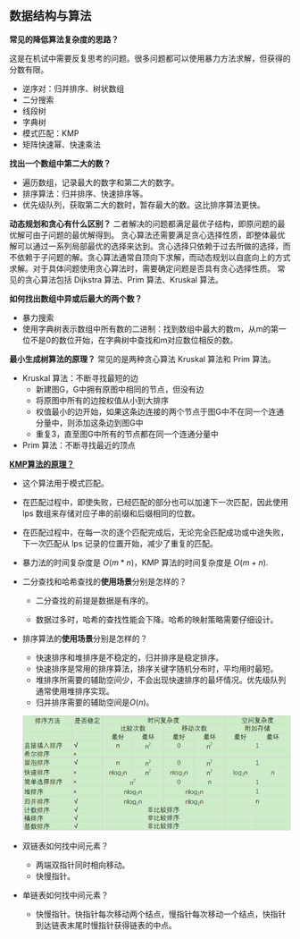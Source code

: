 ## 数据结构与算法

**常见的降低算法复杂度的思路？**

这是在机试中需要反复思考的问题。很多问题都可以使用暴力方法求解，但获得的分数有限。

- 逆序对：归并排序、树状数组
- 二分搜索
- 线段树
- 字典树
- 模式匹配：KMP
- 矩阵快速幂、快速乘法

**找出一个数组中第二大的数？**

- 遍历数组，记录最大的数字和第二大的数字。
- 排序算法：归并排序、快速排序等。
- 优先级队列，获取第二大的数时，暂存最大的数。这比排序算法更快。

**动态规划和贪心有什么区别？**
二者解决的问题都满足最优子结构，即原问题的最优解可由子问题的最优解得到。
贪心算法还需要满足贪心选择性质，即整体最优解可以通过一系列局部最优的选择来达到。贪心选择只依赖于过去所做的选择，而不依赖于子问题的解。贪心算法通常自顶向下求解，而动态规划以自底向上的方式求解。对于具体问题使用贪心算法时，需要确定问题是否具有贪心选择性质。
常见的贪心算法包括 Dijkstra 算法、Prim 算法、Kruskal 算法。

**如何找出数组中异或后最大的两个数？**

- 暴力搜索
- 使用字典树表示数组中所有数的二进制：找到数组中最大的数m，从m的第一位不是0的数位开始，在字典树中查找和m对应数位相反的数。

**最小生成树算法的原理？**
常见的是两种贪心算法 Kruskal 算法和 Prim 算法。
- Kruskal 算法：不断寻找最短的边
  - 新建图G，G中拥有原图中相同的节点，但没有边
  - 将原图中所有的边按权值从小到大排序
  - 权值最小的边开始，如果这条边连接的两个节点于图G中不在同一个连通分量中，则添加这条边到图G中
  - 重复3，直至图G中所有的节点都在同一个连通分量中
- Prim 算法：不断寻找最近的顶点

**[KMP算法的原理？](<https://www.geeksforgeeks.org/kmp-algorithm-for-pattern-searching/>)**

- 这个算法用于模式匹配。
- 在匹配过程中，即使失败，已经匹配的部分也可以加速下一次匹配，因此使用 lps 数组来存储对应子串的前缀和后缀相同的位数。
- 在匹配过程中，在每一次的逐个匹配完成后，无论完全匹配成功或中途失败，下一次匹配从 lps 记录的位置开始，减少了重复的匹配。
- 暴力法的时间复杂度是 $O(m*n)$，KMP 算法的时间复杂度是 $O(m + n)$.



- 二分查找和哈希查找的**使用场景**分别是怎样的？

  - 二分查找的前提是数据是有序的。

  - 数据过多时，哈希的查找性能会下降。哈希的映射策略需要仔细设计。

    

- 排序算法的**使用场景**分别是怎样的？

  -   快速排序和堆排序是不稳定的，归并排序是稳定排序。
  -   快速排序是常用的排序算法，排序关键字随机分布时，平均用时最短。
  -   堆排序所需要的辅助空间少，不会出现快速排序的最坏情况。优先级队列通常使用堆排序实现。
  -   归并排序需要的辅助空间是$O(n)​$。

  ![1555054560670](1555054560670.png)

  

-   双链表如何找中间元素？
    -   两端双指针同时相向移动。
    -   快慢指针。
-   单链表如何找中间元素？
    -   快慢指针。快指针每次移动两个结点，慢指针每次移动一个结点，快指针到达链表末尾时慢指针获得链表的中点。
